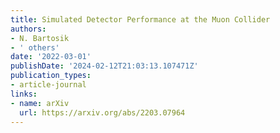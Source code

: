 ```yaml
---
title: Simulated Detector Performance at the Muon Collider
authors:
- N. Bartosik
- ' others'
date: '2022-03-01'
publishDate: '2024-02-12T21:03:13.107471Z'
publication_types:
- article-journal
links:
- name: arXiv
  url: https://arxiv.org/abs/2203.07964
---
```

